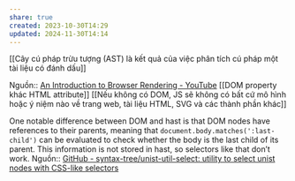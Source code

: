 ```yaml
---
share: true
created: 2023-10-30T14:29
updated: 2024-11-30T14:14
---
```

[[Cây cú pháp trừu tượng (AST) là kết quả của việc phân tích cú pháp một tài liệu có đánh dấu]]

Nguồn:: [An Introduction to Browser Rendering - YouTube](https://youtu.be/n1cKlKM3jYI?si=5WkAsp9VgCo6V6tZ)
[[DOM property khác HTML attribute]] 
[[Nếu không có DOM, JS sẽ không có bất cứ mô hình hoặc ý niệm nào về trang web, tài liệu HTML, SVG và các thành phần khác]]

One notable difference between DOM and hast is that DOM nodes have references to their parents, meaning that `document.body.matches(':last-child')` can be evaluated to check whether the body is the last child of its parent. This information is not stored in hast, so selectors like that don’t work.
Nguồn:: [GitHub - syntax-tree/unist-util-select: utility to select unist nodes with CSS-like selectors](https://github.com/syntax-tree/unist-util-select)